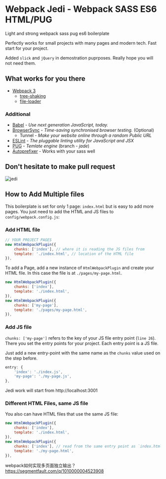 # Webpack Jedi - Webpack SASS ES6 HTML/PUG

Light and strong webpack sass pug es6 boilerplate

Perfectly works for small projects with many pages and modern tech.
Fast start for your project.

Added `slick` and `jQuery` in demostration puprposes.
Really hope you will not need them.

## What works for you there
* [Webpack 3](https://webpack.js.org/guides/getting-started/)
  * [tree-shaking](https://webpack.js.org/guides/tree-shaking/)
  * [file-loader](https://github.com/webpack-contrib/file-loader)


### Additional
* [Babel](https://babeljs.io/) - *Use next generation JavaScript, today.*
* [BrowserSync](https://www.browsersync.io/) - *Time-saving synchronised browser testing.* (Optional)
  * Tunnel - *Make your website online through a random Public URL*
* [ESLint](http://eslint.org/) - *The pluggable linting utility for JavaScript and JSX*
* [PUG](https://pugjs.org/api/getting-started.html) - *Temlate engine* (branch - *jade*)
* [Autoprefixer](https://autoprefixer.github.io) - Works with your sass well

## Don't hesitate to make pull request
![jedi](https://drive.google.com/uc?id=1pKxuokh_XEmkA3-Pdb3HOvrqPVMHWkPN)

## How to Add Multiple files
This boilerplate is set for only 1 page: `index.html` but is easy to add more pages. You just need to add the HTML and JS files to `config/webpack.config.js`:

### Add HTML file
```js
// YOUR PROJECT PAGES
new HtmlWebpackPlugin({
    chunks: ['index'], // where it is reading the JS files from
    template: './index.html', // location of the HTML file
}),
```

To add a Page, add a new instance of `HtmlWebpackPlugin` and create your HTML file. In this case the file is at `./pages/my-page.html`.

```js
new HtmlWebpackPlugin({
    chunks: ['index'],
    template: './index.html',
}),
new HtmlWebpackPlugin({
    chunks: ['my-page'],
    template: './pages/my-page.html',
}),
```

### Add JS file
`chunks: ['my-page']` refers to the key of your JS file entry point (`line 26`). There you set the entry points for your project. Each entry point is a JS file.

Just add a new entry-point with the same name as the `chunks` value used on the step before.

```js
entry: {
    'index': './index.js',
    'my-page': './my-page.js',
},
```

Jedi work will start from http://localhost:3001

### Different HTML Files, same JS file
You also can have HTML files that use the same JS file:
```js
new HtmlWebpackPlugin({
    chunks: ['index'],
    template: './index.html',
}),
new HtmlWebpackPlugin({
    chunks: ['index'], // read from the same entry point as `index.html`
    template: './my-page.html',
}),
```
webpack如何实现多页面独立输出？https://segmentfault.com/q/1010000004523908